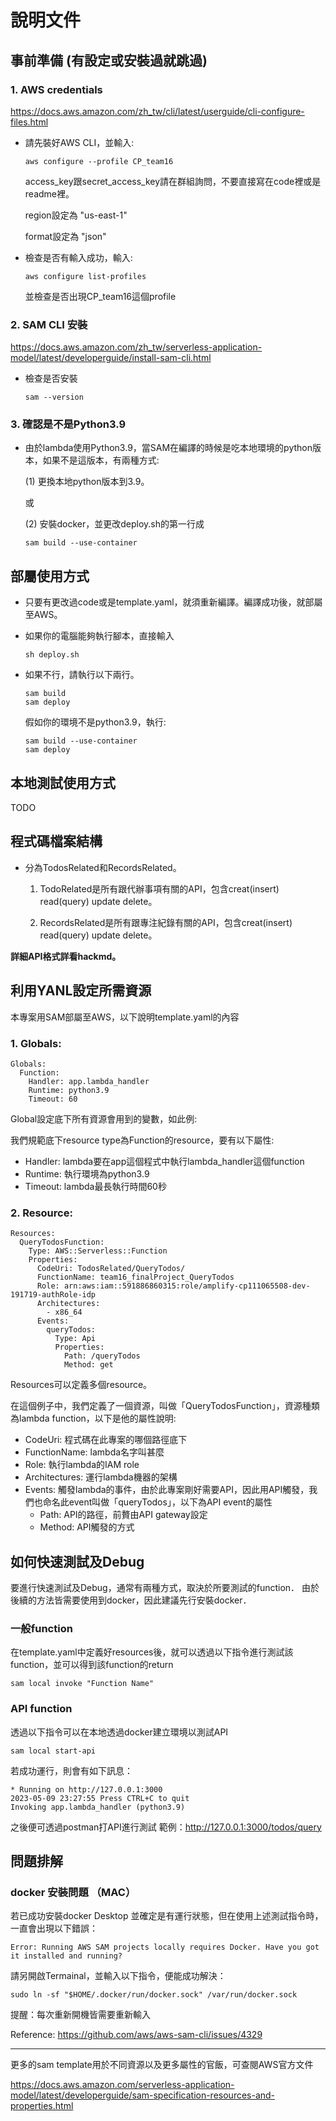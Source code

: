 # 說明文件

## 事前準備 (有設定或安裝過就跳過)

### 1. AWS credentials

https://docs.aws.amazon.com/zh_tw/cli/latest/userguide/cli-configure-files.html

* 請先裝好AWS CLI，並輸入:
  ```
  aws configure --profile CP_team16
  ```
  access_key跟secret_access_key請在群組詢問，不要直接寫在code裡或是readme裡。

  region設定為 "us-east-1"

  format設定為 "json"

* 檢查是否有輸入成功，輸入:
  ```
  aws configure list-profiles
  ```
  並檢查是否出現CP_team16這個profile

### 2. SAM CLI 安裝

https://docs.aws.amazon.com/zh_tw/serverless-application-model/latest/developerguide/install-sam-cli.html

* 檢查是否安裝
  ```
  sam --version
  ```

### 3. 確認是不是Python3.9

* 由於lambda使用Python3.9，當SAM在編譯的時候是吃本地環境的python版本，如果不是這版本，有兩種方式:

  (1) 更換本地python版本到3.9。

  或

  (2) 安裝docker，並更改deploy.sh的第一行成
  ```
  sam build --use-container
  ```

## 部屬使用方式
* 只要有更改過code或是template.yaml，就須重新編譯。編譯成功後，就部屬至AWS。

* 如果你的電腦能夠執行腳本，直接輸入
  ```
  sh deploy.sh
  ```

* 如果不行，請執行以下兩行。
  ```
  sam build
  sam deploy
  ```
  假如你的環境不是python3.9，執行:
  ```
  sam build --use-container
  sam deploy
  ```

## 本地測試使用方式
TODO

## 程式碼檔案結構
* 分為TodosRelated和RecordsRelated。

  1. TodoRelated是所有跟代辦事項有關的API，包含creat(insert) read(query) update delete。

  2. RecordsRelated是所有跟專注紀錄有關的API，包含creat(insert) read(query) update delete。

**詳細API格式詳看hackmd。**


## 利用YANL設定所需資源
本專案用SAM部屬至AWS，以下說明template.yaml的內容
### 1. Globals: 
```
Globals:
  Function:
    Handler: app.lambda_handler
    Runtime: python3.9
    Timeout: 60
```
Global設定底下所有資源會用到的變數，如此例:

我們規範底下resource type為Function的resource，要有以下屬性:

* Handler: lambda要在app這個程式中執行lambda_handler這個function
* Runtime: 執行環境為python3.9
* Timeout: lambda最長執行時間60秒

### 2. Resource:
```
Resources:
  QueryTodosFunction:
    Type: AWS::Serverless::Function 
    Properties:
      CodeUri: TodosRelated/QueryTodos/
      FunctionName: team16_finalProject_QueryTodos
      Role: arn:aws:iam::591886860315:role/amplify-cp111065508-dev-191719-authRole-idp
      Architectures:
        - x86_64
      Events:
        queryTodos:
          Type: Api
          Properties:
            Path: /queryTodos
            Method: get
```
Resources可以定義多個resource。

在這個例子中，我們定義了一個資源，叫做「QueryTodosFunction」，資源種類為lambda function，以下是他的屬性說明:
* CodeUri: 程式碼在此專案的哪個路徑底下
* FunctionName: lambda名字叫甚麼
* Role: 執行lambda的IAM role
* Architectures: 運行lambda機器的架構
* Events: 觸發lambda的事件，由於此專案剛好需要API，因此用API觸發，我們也命名此event叫做「queryTodos」，以下為API event的屬性
  * Path: API的路徑，前贅由API gateway設定
  * Method: API觸發的方式



## 如何快速測試及Debug
要進行快速測試及Debug，通常有兩種方式，取決於所要測試的function．
由於後續的方法皆需要使用到docker，因此建議先行安裝docker．

### 一般function
在template.yaml中定義好resources後，就可以透過以下指令進行測試該function，並可以得到該function的return
```
sam local invoke "Function Name"
```
### API function
透過以下指令可以在本地透過docker建立環境以測試API 
```
sam local start-api
```
若成功運行，則會有如下訊息：
```
* Running on http://127.0.0.1:3000
2023-05-09 23:27:55 Press CTRL+C to quit
Invoking app.lambda_handler (python3.9)
```
之後便可透過postman打API進行測試
範例：http://127.0.0.1:3000/todos/query

## 問題排解

### docker 安裝問題 （MAC）
若已成功安裝docker Desktop 並確定是有運行狀態，但在使用上述測試指令時， 一直會出現以下錯誤：
```
Error: Running AWS SAM projects locally requires Docker. Have you got it installed and running?
```
請另開啟Termainal，並輸入以下指令，便能成功解決：
```
sudo ln -sf "$HOME/.docker/run/docker.sock" /var/run/docker.sock
```
提醒：每次重新開機皆需要重新輸入

Reference: https://github.com/aws/aws-sam-cli/issues/4329


***
更多的sam template用於不同資源以及更多屬性的官飯，可查閱AWS官方文件

https://docs.aws.amazon.com/serverless-application-model/latest/developerguide/sam-specification-resources-and-properties.html